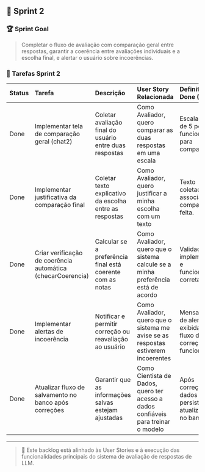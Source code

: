 ## 🏁 Sprint 2

### 🏆 Sprint Goal
> Completar o fluxo de avaliação com comparação geral entre respostas, garantir a coerência entre avaliações individuais e a escolha final, e alertar o usuário sobre incoerências.

### 📂 Tarefas Sprint 2

| Status | Tarefa | Descrição | User Story Relacionada | Definition of Done (DoD) |
|:---|:---|:---|:---|:---|
| Done | Implementar tela de comparação geral (chat2) | Coletar avaliação final do usuário entre duas respostas | Como Avaliador, quero comparar as duas respostas em uma escala | Escala Likert de 5 pontos funcionando para comparação. |
| Done | Implementar justificativa da comparação final | Coletar texto explicativo da escolha entre as respostas | Como Avaliador, quero justificar a minha escolha com um texto | Texto coletado associado à comparação feita. |
| Done | Criar verificação de coerência automática (checarCoerencia) | Calcular se a preferência final está coerente com as notas | Como Avaliador, quero que o sistema calcule se a minha preferência está de acordo | Validação implementada e funcionando corretamente. |
| Done | Implementar alertas de incoerência | Notificar e permitir correção ou reavaliação ao usuário | Como Avaliador, quero que o sistema me avise se as respostas estiverem incoerentes | Mensagens de alerta exibidas e fluxo de correção funcional. |
| Done | Atualizar fluxo de salvamento no banco após correções | Garantir que as informações salvas estejam ajustadas | Como Cientista de Dados, quero ter acesso a dados confiáveis para treinar o modelo | Após correção, os dados persistem atualizados no banco. |

---



> 🔗 Este backlog está alinhado às User Stories e à execução das funcionalidades principais do sistema de avaliação de respostas de LLM.

